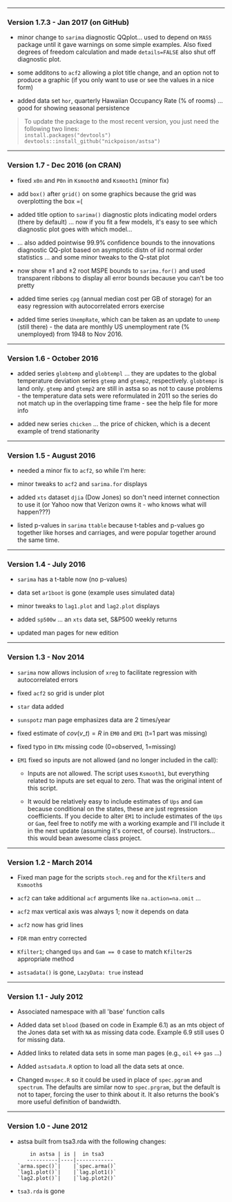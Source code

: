 ----------------------------
### Version 1.7.3 - Jan 2017  (on GitHub)

+  minor change to `sarima` diagnostic QQplot... used to
     depend on `MASS` package until it gave warnings on some
	 simple examples. Also fixed degrees of freedom calculation
	 and made `details=FALSE` also shut off diagnostic plot.

+  some additons to `acf2` allowing a plot title change, and
     an option not to produce a graphic (if you only want to use or see the
	 values in a nice form)
	 
+  added data set `hor`, quarterly Hawaiian Occupancy Rate (% of rooms) ... 
    good for showing seasonal persistence
	
> To update the package to the most recent version, you just need the following two lines:<br/>
>  `install.packages("devtools")`<br/>
>  `devtools::install_github("nickpoison/astsa")`

----------------------------
### Version 1.7 - Dec 2016  (on CRAN)


+ fixed `x0n` and `P0n` in `Ksmooth0` and `Ksmooth1` (minor fix) 

+ add `box()` after `grid()` on some graphics 
   because the grid was overplotting the box =(
   
+ added title option to `sarima()` diagnostic plots indicating 
   model orders (there by default) ... now if you fit a few models, 
   it's easy to see which diagnostic plot goes with which model...

+ ... also added pointwise 99.9% confidence bounds to the innovations diagnostic QQ-plot based on asymptotic distn of iid normal order statistics ... and some minor tweaks to the Q-stat plot

+ now show ±1 and ±2 root MSPE bounds to `sarima.for()` and used transparent ribbons to display all error bounds because you can't be too pretty

+ added time series `cpg` (annual median cost per GB of storage) for an easy regression with autocorrelated errors exercise

+ added time series `UnempRate`, which can be taken as an update to `unemp` (still there) - the data are monthly US unemployment rate (% unemployed) from 1948 to Nov 2016.

----------------------------
### Version 1.6 - October 2016 


+ added series `globtemp` and `globtempl` ... they are updates to the global temperature deviation series `gtemp` and `gtemp2`, respectively.  `globtempℓ` is land only.  `gtemp` and `gtemp2` are still in astsa so as not to cause problems - the temperature data sets were reformulated in 2011 so the series do not match up in the overlapping time frame - see the help file for more info

+ added new series `chicken`  ... the price of chicken, which is a decent example of trend stationarity 

----------------------------
### Version 1.5 - August 2016


+ needed a minor fix to `acf2`, so while I'm here: 

+ minor tweaks to `acf2` and `sarima.for` displays

+ added `xts` dataset `djia` (Dow Jones) so don't need internet connection to use it (or Yahoo now that Verizon owns it - who knows what will happen???)

+ listed p-values in `sarima` `ttable` because t-tables and p-values go together like horses and carriages, and were popular together around the same time.	


---------------------------
### Version 1.4 - July 2016


+ `sarima` has a t-table now (no p-values)

+ data set `ar1boot` is gone (example uses simulated data) 

+ minor tweaks to `lag1.plot` and `lag2.plot` displays

+ added `sp500w` ... an `xts` data set, S&P500 weekly returns

+ updated man pages for new edition


-------------------------
### Version 1.3  -  Nov 2014


+ `sarima` now allows inclusion of `xreg` to facilitate regression with autocorrelated errors 

+ fixed `acf2` so grid is under plot

+ `star` data added

+ `sunspotz` man page emphasizes data are 2 times/year

+ fixed estimate of $cov(v\_t) = R$ in `EM0` and `EM1` (t=1 part was missing)

+ fixed typo in `EMx` missing code (0=observed, 1=missing)

+ `EM1` fixed so inputs are not allowed (and no longer included in the call):

   * Inputs are not allowed. The script uses `Ksmooth1`, but everything 
     related to inputs are set equal to zero.  That was the original 
     intent of this script.
  
   * It would be relatively easy to include estimates of `Ups` and `Gam`  because conditional on the states, these are just regression coefficients. If you decide to alter `EM1` to include estimates of the `Ups` or `Gam`, feel free to notify me with a working example and I'll include it in the  next update (assuming it's correct, of course). Instructors... this would bean awesome class project.

-------------------------
### Version 1.2  - March 2014


+ Fixed man page for the scripts `stoch.reg` and for the `Kfilter`s and `Ksmooth`s

+ `acf2` can take additional `acf` arguments like `na.action=na.omit` ...

+ `acf2` max vertical axis was always 1; now it depends on data

+ `acf2` now has grid lines

+ `FDR` man entry corrected

+ `Kfilter1`; changed `Ups` and `Gam == 0` case to match `Kfilter2`s appropriate method

+ `astsadata()` is gone, `LazyData: true` instead
 
-------------------------
### Version 1.1  - July 2012

+ Associated namespace with all 'base' function calls
 
+ Added data set `blood` (based on code in Example 6.1) as an mts object of the Jones data set with `NA` as missing data code. Example 6.9 still uses 0 for missing data.  

+ Added links to related data sets in some man pages (e.g., `oil` <-> `gas` ...)

+ Added `astsadata.R` option to load all the data sets at once.

+ Changed `mvspec.R` so it could be used in place of `spec.pgram` and `spectrum`.  The defaults are similar now to `spec.prgram`, but the default is not to taper, forcing the user to think about it.  It also returns the book's more useful definition of bandwidth.  

-------------------------
### Version 1.0  - June 2012


+ astsa built from tsa3.rda with the following changes:

          in astsa | is |  in tsa3   
         ----------|----|------------
      `arma.spec()`|    |`spec.arma()` 
      `lag1.plot()`|    |`lag.plot1()` 
      `lag2.plot()`|    |`lag.plot2()` 

* `tsa3.rda` is gone    

